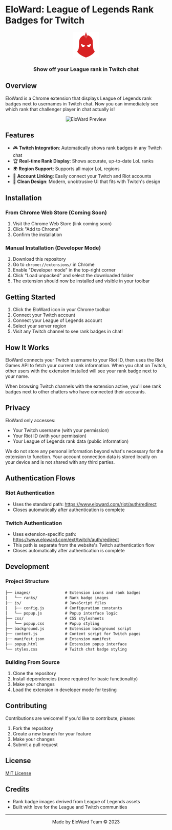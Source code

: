 # EloWard: League of Legends Rank Badges for Twitch

<div align="center">
  <img src="images/logo/icon128.png" alt="EloWard Logo" width="80" height="80">
  <h3>Show off your League rank in Twitch chat</h3>
</div>

## Overview

EloWard is a Chrome extension that displays League of Legends rank badges next to usernames in Twitch chat. Now you can immediately see which rank that challenger player in chat actually is!

<div align="center">
  <img src="screenshots/preview.png" alt="EloWard Preview" width="500">
</div>

## Features

- 🎮 **Twitch Integration**: Automatically shows rank badges in any Twitch chat
- 🏆 **Real-time Rank Display**: Shows accurate, up-to-date LoL ranks
- 🌍 **Region Support**: Supports all major LoL regions
- 🔗 **Account Linking**: Easily connect your Twitch and Riot accounts
- 🎨 **Clean Design**: Modern, unobtrusive UI that fits with Twitch's design

## Installation

### From Chrome Web Store (Coming Soon)
1. Visit the Chrome Web Store (link coming soon)
2. Click "Add to Chrome"
3. Confirm the installation

### Manual Installation (Developer Mode)
1. Download this repository
2. Go to `chrome://extensions/` in Chrome
3. Enable "Developer mode" in the top-right corner
4. Click "Load unpacked" and select the downloaded folder
5. The extension should now be installed and visible in your toolbar

## Getting Started

1. Click the EloWard icon in your Chrome toolbar
2. Connect your Twitch account
3. Connect your League of Legends account
4. Select your server region
5. Visit any Twitch channel to see rank badges in chat!

## How It Works

EloWard connects your Twitch username to your Riot ID, then uses the Riot Games API to fetch your current rank information. When you chat on Twitch, other users with the extension installed will see your rank badge next to your name.

When browsing Twitch channels with the extension active, you'll see rank badges next to other chatters who have connected their accounts.

## Privacy

EloWard only accesses:
- Your Twitch username (with your permission)
- Your Riot ID (with your permission)
- Your League of Legends rank data (public information)

We do not store any personal information beyond what's necessary for the extension to function. Your account connection data is stored locally on your device and is not shared with any third parties.

## Authentication Flows

### Riot Authentication
- Uses the standard path: https://www.eloward.com/riot/auth/redirect
- Closes automatically after authentication is complete

### Twitch Authentication
- Uses extension-specific path: https://www.eloward.com/ext/twitch/auth/redirect
- This path is separate from the website's Twitch authentication flow
- Closes automatically after authentication is complete

## Development

### Project Structure

```
├── images/               # Extension icons and rank badges
│   └── ranks/            # Rank badge images
├── js/                   # JavaScript files
│   ├── config.js         # Configuration constants
│   └── popup.js          # Popup interface logic
├── css/                  # CSS stylesheets
│   └── popup.css         # Popup styling
├── background.js         # Extension background script
├── content.js            # Content script for Twitch pages
├── manifest.json         # Extension manifest
├── popup.html            # Extension popup interface
└── styles.css            # Twitch chat badge styling
```

### Building From Source

1. Clone the repository
2. Install dependencies (none required for basic functionality)
3. Make your changes
4. Load the extension in developer mode for testing

## Contributing

Contributions are welcome! If you'd like to contribute, please:

1. Fork the repository
2. Create a new branch for your feature
3. Make your changes
4. Submit a pull request

## License

[MIT License](LICENSE)

## Credits

- Rank badge images derived from League of Legends assets
- Built with love for the League and Twitch communities

---

<div align="center">
  <p>Made by EloWard Team © 2023</p>
</div> 